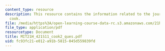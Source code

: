 ```yaml
---
content_type: resource
description: This resource contains the information related to the journals of captain
  cook.
file: /media/https%3A/open-learning-course-data-rc.s3.amazonaws.com/21h-421-introduction-to-environmental-history-spring-2011/fc93fc21e012a91b5815045d559839fd_MIT21H_421S11_cook2_ques.pdf
file_type: application/pdf
resourcetype: Document
title: MIT21H_421S11_cook2_ques.pdf
uid: fc93fc21-e012-a91b-5815-045d559839fd
---
```

